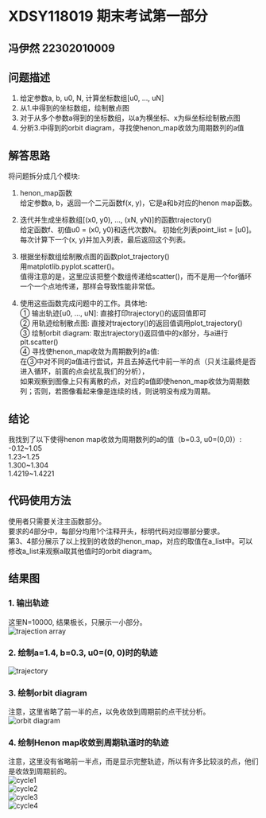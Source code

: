 # XDSY118019 期末考试第一部分
## 冯伊然 22302010009

## 问题描述
1. 给定参数a, b, u0, N, 计算坐标数组[u0, ..., uN]  
2. 从1.中得到的坐标数组，绘制散点图  
3. 对于从多个参数a得到的坐标数组，以a为横坐标、x为纵坐标绘制散点图  
4. 分析3.中得到的orbit diagram，寻找使henon_map收敛为周期数列的a值  

## 解答思路
将问题拆分成几个模块:  
1. henon_map函数  
给定参数a, b，返回一个二元函数f(x, y)，它是a和b对应的henon map函数。  

2. 迭代并生成坐标数组[(x0, y0), ..., (xN, yN)]的函数trajectory()  
给定函数f、初值u0 = (x0, y0)和迭代次数N。
初始化列表point_list = [u0]。
每次计算下一个(x, y)并加入列表，最后返回这个列表。  

3. 根据坐标数组绘制散点图的函数plot_trajectory()  
用matplotlib.pyplot.scatter()。  
值得注意的是，这里应该把整个数组传递给scatter()，而不是用一个for循环一个一个点地传递，那样会导致性能非常低。  

4. 使用这些函数完成问题中的工作。具体地:  
① 输出轨迹[u0, ..., uN]: 直接打印trajectory()的返回值即可  
② 用轨迹绘制散点图: 直接对trajectory()的返回值调用plot_trajectory()  
③ 绘制orbit diagram: 取出trajectory()返回值中的x部分，与a进行plt.scatter()  
④ 寻找使henon_map收敛为周期数列的a值:  
在③中对不同的a值进行尝试，并且去掉迭代中前一半的点（只关注最终是否进入循环，前面的点会扰乱我们的分析），  
如果观察到图像上只有离散的点，对应的a值即使henon_map收敛为周期数列；否则，若图像看起来像是连续的线，则说明没有成为周期。  

## 结论
我找到了以下使得henon map收敛为周期数列的a的值（b=0.3, u0=(0,0)）:
-0.12~1.05  
1.23~1.25  
1.300~1.304  
1.4219~1.4221  

## 代码使用方法  
使用者只需要关注主函数部分。  
要求的4部分中，每部分均用1个注释开头，标明代码对应哪部分要求。  
第3、4部分展示了以上找到的收敛的henon_map，对应的取值在a_list中。可以修改a_list来观察a取其他值时的orbit diagram。  

## 结果图
### 1. 输出轨迹
这里N=10000, 结果极长，只展示一小部分。  
![trajection array](./results/array.png)
### 2. 绘制a=1.4, b=0.3, u0=(0, 0)时的轨迹
![trajectory](./results/trajectory.png)
### 3. 绘制orbit diagram
注意，这里省略了前一半的点，以免收敛到周期前的点干扰分析。  
![orbit diagram](./results/orbit_diagram.png)
### 4. 绘制Henon map收敛到周期轨道时的轨迹
注意，这里没有省略前一半点，而是显示完整轨迹，所以有许多比较淡的点，他们是收敛到周期前的。  
![cycle1](./results/cycle1.png)  
![cycle2](./results/cycle2.png)  
![cycle3](./results/cycle3.png)  
![cycle4](./results/cycle4.png)  